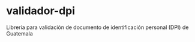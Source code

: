 # validador-dpi
Libreria para validación de documento de identificación personal (DPI) de Guatemala
